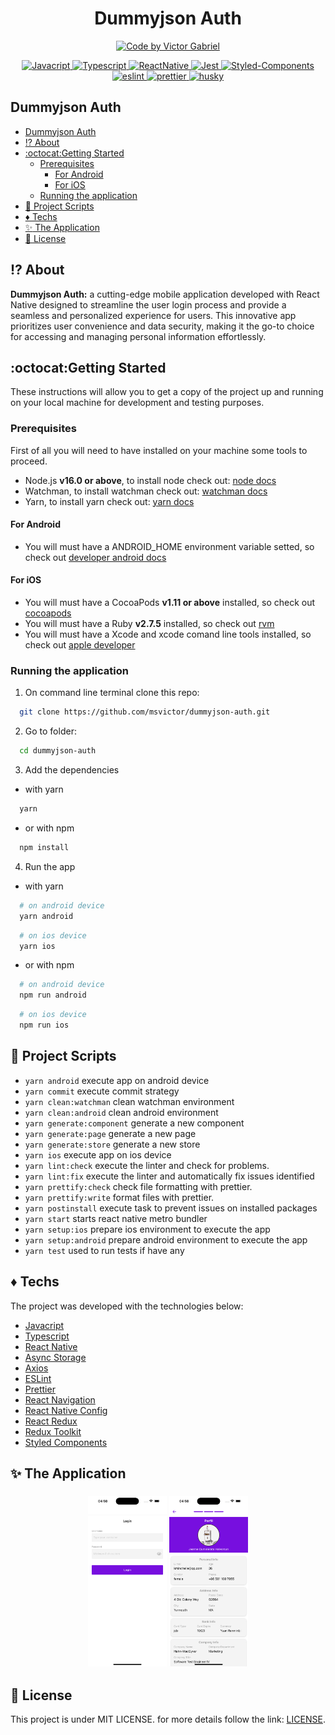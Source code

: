 <h1 align="center">
    Dummyjson Auth
</h1>

<p align="center">
   <a href="https://github.com/msvictor">
    <img alt="Code by Victor Gabriel" src="https://img.shields.io/badge/code%20by-Victor Gabriel-%23E02041">
  </a>
</p>

<p align="center">
  <a href="https://developer.mozilla.org/pt-BR/docs/Web/JavaScript">
    <img alt="Javacript" src="https://img.shields.io/badge/Javacript-%23D1CB36">
  </a>
  <a href="https://www.typescriptlang.org/">
    <img alt="Typescript" src="https://img.shields.io/badge/Typescript-%23007acc">
  </a>
  <a href="https://reactnative.dev/">
    <img alt="ReactNative" src="https://img.shields.io/badge/React Native-%235465D1">
  </a>
  <a href="https://jestjs.io/pt-BR/">
    <img alt="Jest" src="https://img.shields.io/badge/Jest-%2315C213">
  </a>
  <a href="https://styled-components.com/">
    <img alt="Styled-Components" src="https://img.shields.io/badge/Styled Components-%23C871AD">
  </a>
  <a href="https://eslint.org/">
    <img alt="eslint" src="https://img.shields.io/badge/ESLint-%234B32C3">
  </a>
    <a href="https://prettier.io/">
    <img alt="prettier" src="https://img.shields.io/badge/Prettier-%231A2B34">
  </a>
    <a href="https://redux.js.org/">
    <img alt="husky" src="https://img.shields.io/badge/Redux-%23181820">
  </a>
</p>

## Dummyjson Auth

- [Dummyjson Auth](#dummyjson-auth)
- [:interrobang: About](#interrobang-about)
- [:octocat:Getting Started](#octocatgetting-started)
  - [Prerequisites](#prerequisites)
    - [For Android](#for-android)
    - [For iOS](#for-ios)
  - [Running the application](#running-the-application)
- [:scroll: Project Scripts](#scroll-project-scripts)
- [:diamonds: Techs](#diamonds-techs)
- [:sparkles: The Application](#sparkles-the-application)
- [:memo: License](#memo-license)

## :interrobang: About

<strong>Dummyjson Auth:</strong> a cutting-edge mobile application developed with React Native designed to streamline the user login process and provide a seamless and personalized experience for users. This innovative app prioritizes user convenience and data security, making it the go-to choice for accessing and managing personal information effortlessly.

## :octocat:Getting Started

These instructions will allow you to get a copy of the project up and running on your local machine for development and testing purposes.

### Prerequisites

First of all you will need to have installed on your machine some tools to proceed.

- Node.js **v16.0 or above**, to install node check out: [node docs](https://nodejs.org/pt-br/docs)
- Watchman, to install watchman check out: [watchman docs](https://facebook.github.io/watchman/docs/install)
- Yarn, to install yarn check out: [yarn docs](https://yarnpkg.com/getting-started/install)

#### For Android

- You will must have a ANDROID_HOME environment variable setted, so check out [developer android docs](https://developer.android.com/studio/command-line/variables?hl=pt-br)

#### For iOS

- You will must have a CocoaPods **v1.11 or above** installed, so check out [cocoapods](https://cocoapods.org/)
- You will must have a Ruby **v2.7.5** installed, so check out [rvm](https://rvm.io/)
- You will must have a Xcode and xcode comand line tools installed, so check out [apple developer](https://developer.apple.com/xcode/resources/)

### Running the application

1. On command line terminal clone this repo:

```sh
  git clone https://github.com/msvictor/dummyjson-auth.git
```

2. Go to folder:

```sh
  cd dummyjson-auth
```

3. Add the dependencies

- with yarn

```sh
  yarn
```

- or with npm

```sh
  npm install
```

4. Run the app

- with yarn

```sh
  # on android device
  yarn android
```

```sh
  # on ios device
  yarn ios
```

- or with npm

```sh
  # on android device
  npm run android
```

```sh
  # on ios device
  npm run ios
```

## :scroll: Project Scripts

- `yarn android` execute app on android device
- `yarn commit` execute commit strategy
- `yarn clean:watchman` clean watchman environment
- `yarn clean:android` clean android environment
- `yarn generate:component` generate a new component
- `yarn generate:page` generate a new page
- `yarn generate:store` generate a new store
- `yarn ios` execute app on ios device
- `yarn lint:check` execute the linter and check for problems.
- `yarn lint:fix` execute the linter and automatically fix issues identified
- `yarn prettify:check` check file formatting with prettier.
- `yarn prettify:write` format files with prettier.
- `yarn postinstall` execute task to prevent issues on installed packages
- `yarn start` starts react native metro bundler
- `yarn setup:ios` prepare ios environment to execute the app
- `yarn setup:android` prepare android environment to execute the app
- `yarn test` used to run tests if have any

## :diamonds: Techs

The project was developed with the technologies below:

- [Javacript](https://developer.mozilla.org/pt-BR/docs/Web/JavaScript)
- [Typescript](https://www.typescriptlang.org/)
- [React Native](https://expo.io/)
- [Async Storage](https://react-native-async-storage.github.io/async-storage/docs/install/)
- [Axios](https://axios-http.com/docs/intro)
- [ESLint](https://eslint.org/)
- [Prettier](https://prettier.io/)
- [React Navigation](https://reactnavigation.org/)
- [React Native Config](https://github.com/luggit/react-native-config)
- [React Redux](https://redux.js.org/introduction/getting-started)
- [Redux Toolkit](https://redux-toolkit.js.org/introduction/getting-started)
- [Styled Components](https://styled-components.com/)

## :sparkles: The Application

<h3 align="center">
    <img alt="splash" src=".github/assets/screenshot_login.png" width="25%">
    <img alt="dash" src=".github/assets/screenshot_profile.png" width="25%">
</h3>

## :memo: License

This project is under MIT LICENSE. for more details follow the link: [LICENSE](LICENSE).

